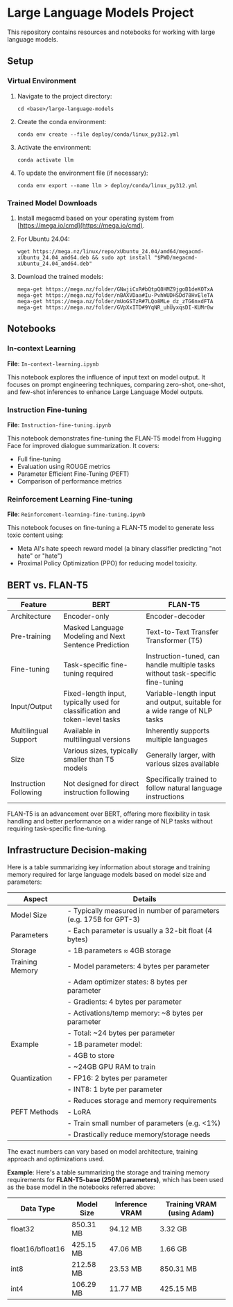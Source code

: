 # Large Language Models Project

This repository contains resources and notebooks for working with large language models.

## Setup

### Virtual Environment

1. Navigate to the project directory:
   ```
   cd <base>/large-language-models
   ```

2. Create the conda environment:
   ```
   conda env create --file deploy/conda/linux_py312.yml
   ```

3. Activate the environment:
   ```
   conda activate llm
   ```

4. To update the environment file (if necessary):
   ```
   conda env export --name llm > deploy/conda/linux_py312.yml
   ```

### Trained Model Downloads

1. Install megacmd based on your operating system from [https://mega.io/cmd](https://mega.io/cmd).

2. For Ubuntu 24.04:
   ```
   wget https://mega.nz/linux/repo/xUbuntu_24.04/amd64/megacmd-xUbuntu_24.04_amd64.deb && sudo apt install "$PWD/megacmd-xUbuntu_24.04_amd64.deb"
   ```

3. Download the trained models:
   ```
   mega-get https://mega.nz/folder/GNwjiCxR#bQtpQ8HMZ9jgoB1deKOTxA
   mega-get https://mega.nz/folder/nBAXVDaa#Iu-PvhWUDHSDd78HvEleTA
   mega-get https://mega.nz/folder/mUoGSTzR#7LQo8MLe_dz_zTG6nxdFTA
   mega-get https://mega.nz/folder/GVpXxITD#9YqNR_uhUyxqsDI-KUMr0w
   ```

## Notebooks

### In-context Learning
**File**: `In-context-learning.ipynb`

This notebook explores the influence of input text on model output. It focuses on prompt engineering techniques, comparing zero-shot, one-shot, and few-shot inferences to enhance Large Language Model outputs.

### Instruction Fine-tuning
**File**: `Instruction-fine-tuning.ipynb`

This notebook demonstrates fine-tuning the FLAN-T5 model from Hugging Face for improved dialogue summarization. It covers:
- Full fine-tuning
- Evaluation using ROUGE metrics
- Parameter Efficient Fine-Tuning (PEFT)
- Comparison of performance metrics

### Reinforcement Learning Fine-tuning
**File**: `Reinforcement-learning-fine-tuning.ipynb`

This notebook focuses on fine-tuning a FLAN-T5 model to generate less toxic content using:
- Meta AI's hate speech reward model (a binary classifier predicting "not hate" or "hate")
- Proximal Policy Optimization (PPO) for reducing model toxicity.

## BERT vs. FLAN-T5

| Feature | BERT | FLAN-T5 |
|---------|------|---------|
| Architecture | Encoder-only | Encoder-decoder |
| Pre-training | Masked Language Modeling and Next Sentence Prediction | Text-to-Text Transfer Transformer (T5) |
| Fine-tuning | Task-specific fine-tuning required | Instruction-tuned, can handle multiple tasks without task-specific fine-tuning |
| Input/Output | Fixed-length input, typically used for classification and token-level tasks | Variable-length input and output, suitable for a wide range of NLP tasks |
| Multilingual Support | Available in multilingual versions | Inherently supports multiple languages |
| Size | Various sizes, typically smaller than T5 models | Generally larger, with various sizes available |
| Instruction Following | Not designed for direct instruction following | Specifically trained to follow natural language instructions |

FLAN-T5 is an advancement over BERT, offering more flexibility in task handling and better performance on a wider range of NLP tasks without requiring task-specific fine-tuning.

## Infrastructure Decision-making
Here is a table summarizing key information about storage and training memory required for large language models based on model size and parameters:

| Aspect | Details |
|--------|---------|
| Model Size | - Typically measured in number of parameters (e.g. 175B for GPT-3) |
| Parameters | - Each parameter is usually a 32-bit float (4 bytes) |
| Storage | - 1B parameters ≈ 4GB storage |
| Training Memory | - Model parameters: 4 bytes per parameter |
|  | - Adam optimizer states: 8 bytes per parameter |
|  | - Gradients: 4 bytes per parameter  |
|  | - Activations/temp memory: ~8 bytes per parameter |
|  | - Total: ~24 bytes per parameter |
| Example | - 1B parameter model: |
|  | - 4GB to store |
|  | - ~24GB GPU RAM to train |
| Quantization | - FP16: 2 bytes per parameter |
|  | - INT8: 1 byte per parameter |
|  | - Reduces storage and memory requirements |
| PEFT Methods | - LoRA |
|  | - Train small number of parameters (e.g. <1%) |
|  | - Drastically reduce memory/storage needs |

The exact numbers can vary based on model architecture, training approach and optimizations used.

**Example**: Here's a table summarizing the storage and training memory requirements for **FLAN-T5-base (250M parameters)**, which has been used as the base model in the notebooks referred above:

| Data Type | Model Size | Inference VRAM | Training VRAM (using Adam) |
|-----------|------------|----------------|----------------------------|
| float32   | 850.31 MB  | 94.12 MB       | 3.32 GB                   |
| float16/bfloat16 | 425.15 MB | 47.06 MB | 1.66 GB                   |
| int8      | 212.58 MB  | 23.53 MB       | 850.31 MB                 |
| int4      | 106.29 MB  | 11.77 MB       | 425.15 MB                 |